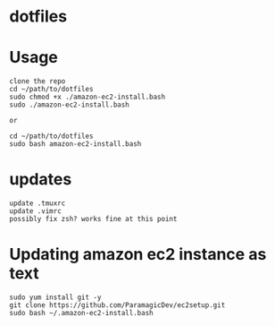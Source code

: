 # dotfiles

# Usage

    clone the repo
    cd ~/path/to/dotfiles
    sudo chmod +x ./amazon-ec2-install.bash
    sudo ./amazon-ec2-install.bash
    
    or 
    
    cd ~/path/to/dotfiles
    sudo bash amazon-ec2-install.bash
# updates
    update .tmuxrc
    update .vimrc
    possibly fix zsh? works fine at this point
    
# Updating amazon ec2 instance as text

    sudo yum install git -y
    git clone https://github.com/ParamagicDev/ec2setup.git
    sudo bash ~/.amazon-ec2-install.bash
  
